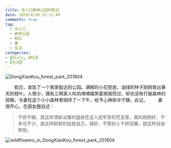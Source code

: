 ```yaml
---
title: 东小口森林公园的假日
date: 2018/4/30 12:12:49
comments: true
tag: 
  - 东小口
  - 森林公园
  - 假日
  - 妻
  - 生活
categories:
- [Diary, 游记]
- [生活]
---
```


![DongXiaoKou_forest_park_201804](http://oss.xknife.net/DongXiaoKou_forest_park_201804.jpg)

　　假日，发现了一个离家挺近的公园。满眼的小花怒放，油绿的林子刚刚冒出春天的枝叶。人很少，偶有三两家人叽叽喳喳嬉笑着擦肩而过，却也没有打破森林的寂静。与妻在这个小小森林里徜徉了一下午，给予心神些许宁静。此记。
　　妻很开心，在朋友圈自述：

> 不骄不媚，就这样清新淡雅的盛放在这人迹罕至的荒芜里，美的刚刚好，不多也不少，就这样默默的绽放自己，很好，不管别人千娇百媚，就这样自由奔放。

![wildflowers_in_DongXiaoKou_forest_park_201804](http://oss.xknife.net/wildflowers_in_DongXiaoKou_forest_park_201804.jpg)